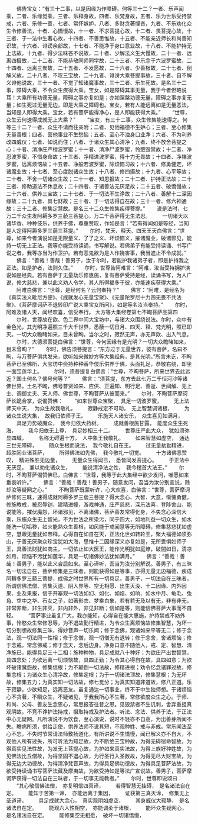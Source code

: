 <!-- { "loadSidebar": true } -->
　　佛告宝女：“有三十二事，以是因缘为作障碍。何等三十二？一者、乐声闻乘，二者、乐缘觉乘，三者、乐释身故，四者、乐梵身故，五者、乐为世乐受持禁戒，六者、乐修一善，七者、常怀嫉妒，八者、多财贪著悭吝，九者、不乐劝化众生令修善法，十者、心憍慢故，十一者、不求菩提心故，十二者、畏菩提心故，十三者、于一法中生著心故，十四者、不善思惟故，十五者、不能亲近师长和尚善知识故，十六者、诽谤余部故，十七者、不能净于身口意业故，十八者、不能护持无上法故，十九者、得少法味吝不说故，二十者、少解法义生大慢故，二十一者、远离四摄故，二十二者、不能恭敬同师同学故，二十三者、不乐念于六波罗蜜故，二十四者、远离三聚故，二十五者、不发愿故，二十六者、少善根故，二十七者、倒解义故，二十八者、不叹三宝故，二十九者、诽谤大乘菩提事故，三十者、自不解义诽他说故，三十一者、不觉了知诸魔事故，三十二者、乐生死故。是名三十二事，障碍大乘，不令众生疾得大乘。宝女，如是障碍其事无量，我于今者但略说耳！大乘所有功德无量，障碍之事亦复如是；亦如涅槃功德无量，障碍之事亦复无量；如生死过无量无边，即是大乘之障碍也。宝女，若有人能远离如是无量恶法，当知是人即得大乘。宝女，若有菩萨能得净心，是人即能获得大乘。”
　　“世尊，众生云何速得成就无上大乘？”
　　“宝女，有三十二事，众生修集能速得之。何等三十二？一者、众生不请而往亲附；二者、见他福德不生妒心；三者、至心修集无量善根；四者、营他事业不生愁恼；五者、至心不浊身口业净；六者、不为利养改四威仪；七者、如说而住；八者、于诸众生其心清净；九者、终不放舍菩提之心；十者、清净庄严檀波罗蜜；十一者、清净尸波罗蜜，怜愍毁禁故；十二者、净忍波罗蜜，不惜身命故；十三者、净精进波罗蜜，得十力无畏故；十四者、净禅波罗蜜，远离烦恼故；十五者、净般若波罗蜜，除烦恼习故；十六者、修勇健定，坏诸魔业故；十七者、至心度脱诸众生故；十八者、修四摄故；十九者、心平等故；二十者、不舍一切诸众生故；二十一者、知恩报故；二十二者、护持正法故；二十三者、修助道法不休息故；二十四者、于诸善法无厌足故；二十五者、破憍慢故；二十六者、供养三宝故；二十七者、于一切法不生诤故；二十八者、善解十二深因缘故；二十九者、具七财故；三十者、于一切法得自在故；三十一者、修六神通故；三十二者、修集定慧故。是名三十二众生修集疾得菩提。”
　　说是法时，七万二千众生发阿耨多罗三藐三菩提心，万二千菩萨得无生法忍。
　　一切诸天以诸华香、种种伎乐，供养于佛，尊重赞叹，作如是言：“若有得闻如是等经，当知是人定得阿耨多罗三藐三菩提。”
　　尔时，梵天、释天、四天王天白佛言：“世尊，如来今者演说如是无限量义、了了之义、坏烦恼义，摧诸魔业，破诸邪见，能持一切无上正法。我等亦能受持读诵，书写解说。若佛弟子有能受持读诵、书写广说之者，我等亦当为作卫护。若有恶鬼欲为是人作娆害事，我当遮止不令成就。”
　　佛言：“善哉！善哉！善男子，汝于尔时，若能护我诸弟子者，即是护持我之正法。如是护者，法则久住。”
　　尔时，世尊告阿难言：“阿难，汝当受持拥护演说如是经典。若有菩萨于无量劫乐修惠施，复有菩萨受持是经，读诵书写，为人广说，修大慈悲，兼以此义劝人令学，其人所得福多于彼，亦能速疾获得大乘。”
　　阿难白佛言：“世尊，是经何名？云何奉持？”
　　佛言：“阿难，是经名为《真实法义毗尼方便》、《成就发心无量宝聚》、《无量陀罗尼十力四无畏不共法聚》、《菩萨摩诃萨不退转印广说大乘宝女所问》，如是等名汝当奉持。”
　　尔时，阿难及诸人天，闻经欢喜，信受奉行。
大方等大集经卷第七不眴菩萨品第四
　　尔时，世尊故在欲、色二界中间大宝坊中，与诸大众围绕说法。尔时，众中有金色光，其光明净遍照三千大千世界，悉蔽一切日月、四天、释、梵光明，照已即灭。一切大众瞻睹如来，目未曾眴。当尔之时，寂然无声，亦无声欬、出入气息。
　　尔时，大德须菩提白佛言：“世尊，今何因缘有是光明？一切大众瞻睹如来，目未曾眴？”
　　尔时，佛告须菩提言：“东方过于无量世界，彼有菩萨，名曰不眴，与万菩萨俱共发来，欲听如来微妙方等大集经典，是其光明。”所言未讫，不眴菩萨已至佛所，大宝坊中赍持种种香华伎乐供养于佛，头面礼足，恭敬右绕，却坐一面宝莲华上。
　　尔时，须菩提复白佛言：“世尊，不眴菩萨，所来世界去此远近？国土何名？佛号何等？”
　　佛言：“须菩提，东方去此七万二千恒河沙等诸佛世界，土名不眴，佛号普贤如来、应供、正遍知、明行足、善逝、世间解、无上士、调御丈夫、天人师、佛世尊，不眴菩萨从彼而来。”
　　尔时，不眴菩萨摩诃萨长跪合掌，说偈赞佛：
　　“如来世尊众宝聚，　具足一切波罗蜜，
　　无上法师天中天，　为众生故我敬礼。
　　寂静戒定不可动，　无上智慧调诸根，
　　为诸众生说大集，　故我归依师子王。
　　乐施天人诸安乐，　众生喜见如满月，
　　具足力势破魔众，　我今归依大药树。
　　成就善根施甘露，　能度众生生死海，
　　我今归依无上尊，　具足妙相三十二。
　　世尊庄严此大众，　犹如须弥显四域，
　　名称无碍遍十方，　人中象王我敬礼。
　　如来智慧如虚空，　通达三世无障碍，
　　随众生根而说法，　我今敬礼自在王。
　　过无量劫勤精进，　超胜同业诸菩萨，
　　所得佛法如先佛，　我今敬礼一切觉。
　　十方诸佛悉赞叹，　精进殊胜无边量，
　　无量众生得闻已，　悉皆同发菩提心。
　　于正法中无厌足，　兼以劝化诸众生，
　　能说清净法之性，　我今稽首大法王。”
　　尔时，不眴菩萨偈赞佛已，白佛言：“世尊，我等于此大集经中欲少发问，唯愿如来垂哀听许。”
　　佛言：“善哉！善哉！善男子，随意发问，吾当为汝分别宣说，除却汝等疑网之心。”
　　不眴菩萨既蒙听许，心大欢喜，白佛言：“世尊，菩萨摩诃萨修何三昧，速得成就阿耨多罗三藐三菩提？得大念心、大智、大意，惭愧勇健，修施教戒，被忍辱铠，建精进幢，游戏神通，庄严慈悲，深乐法喜，登陟舍山，能说能答，摧伏魔怨，坏诸邪见，不离诸佛，菩萨善友常得化身，不失念心深信大乘，乐施众生无上智光，不为世法之所染污，同于四大，如地利益一切众生，如水能洗一切垢秽，如火能熟众生善根，如风能于戒闻慧等无所障碍，修集慈悲犹如虚空，慧眼无量犹如帝释，心得自在如自在天，正法化世如转轮王，聚大福德如须弥山，于善无厌聚众珍宝犹如大海，思惟十二因缘深义亦复如是，无所畏惧如师子王，具善法财犹如商主，一切依止如大医王，能作光明犹如庭燎，破闇如日，清凉如月，烦恼不污犹如莲华，具足一切诸佛妙法犹如满月。”
　　佛言：“善哉！善哉！善男子，能以此义咨启如来。至心谛听，吾当为汝分别解说。善男子，有三昧名一切法自在，菩萨修集是三昧者，则能获得如是等事，亦得无量无边福德，疾成阿耨多罗三藐三菩提，成佛之时世界所有一切具足。善男子，一切法自在三昧者，所谓信佛法僧、苦集灭道、阴入界等、空无相愿、出生灭没、十二因缘、内外因果、业及果报，信于开塞观一切法如幻、如化、如焰、如响、如水中月、龟毛、兔角、空中之华、石女之子，如著影衣、梦乘白象，若有若无及以有无，非有非无，非常非断，非生非灭，非内非外，非见非断；信如是等，则能信佛菩萨大事而不自轻。
　　“菩萨事业虽复广大，我亦能知，心得自在能大惠施，护持禁戒不妨外事，怜愍众生常修忍辱，为不退故勤行精进，为令众生离烦恼故修集智慧，为坏一切分别想故修集三昧，得妙音声一切乐闻；修于念佛，观诸如来平等无二；修于念法，观一切法同一性相；修于念僧，观一切僧无有退转；修于念舍，舍诸烦恼；修于念戒，常念佛戒；修于念天，念后边身。净身口意不随他人，戒、定、智慧、清净施已，能得具足三十二相；施种种物，具足成就八十种好；为欲庄严出世智慧，具四念处；为欲远离一切烦恼故，具四正勤；为令其心得自在故，具四如意；为欲坏破诸魔怨故，修集信根；为不颠倒一切法故，修精进根；劝令忆念诸罪过故，修集念根；为诸众生心清净故，修集定根；为于一切诸法顶故，修集慧根；为无坏故，修集五力；为真实知一切法故，修七觉分；为真实知道非道故，修八正道。乐于寂静，少欲知足，远离恶友。虽复通达一切事业，终不于中生独师想。于诸烦恼心不贪著，不瞋众生，不疑诸见，于我我所心不生著，常修欲度众生之心。于师、和尚、父母、善友生念恩心，常思报答往昔之恩。见毁禁者不生讥刺，舍弃重担真观阴故。不竞不诤护法持戒，摄取持戒及护法者。听法、念法、供养于法，于正法中心无疑网。凡所演说不为饮食，至心演说，说时不轻亦不自高，为出善芽所闻不失。瞻病所须，供给走使，供养法师不说其短，不观种姓、戒与非戒。常乐闻法至心不忘，不失时节常请法师敷扬道化，有所讲说不生憍慢，闻已解义亦不自大，不观他人所有过失，所可听法为知足故，为不断绝三宝种故，为得无碍宿命智故，为得真实见法性故，为发无上菩提心故，为护如来真实法故，为得上族好种姓故，为见佛法比丘僧故，为得坚固不退心故，为行圣行入圣数故，为得无尽大财宝故，为得无边大功德故，为得清净梵音声故，为得具足佛功德故，为得具足菩萨法故，为欲受持读诵书写菩萨法藏及摩夷故，为欲受持如是等法广宣说故。善男子，菩萨摩诃萨获得一切法自在三昧者，于一切事无能教者。”
　　尔时，世尊即说颂曰：
　　“其心敬信佛法僧，　亦复明信四真谛，
　　若得智慧无挂碍，　是名诸法自在定。
　　能知于苦第一谛，　亦能远离于集因，
　　证获第三真灭谛，　修集无上圣道谛。
　　具足成就大念心，　真实观阴如虚空，
　　其身威仪大寂静，　是名诸法自在定。
　　能观六入性相空，　亦能调柔于诸根，
　　能坏众生疑网心，　是名诸法自在定。
　　能修集空无相愿，　破坏一切诸憍慢，
